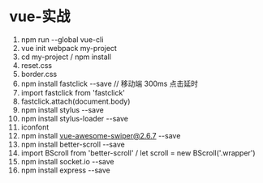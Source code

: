 # vue-实战

1. npm run --global vue-cli
2. vue init webpack my-project
3. cd my-project / npm install
4. reset.css
5. border.css
6. npm install fastclick --save // 移动端 300ms 点击延时
7. import fastclick from 'fastclick'
8. fastclick.attach(document.body)
9. npm install stylus --save
10. npm install stylus-loader --save
11. iconfont
12. npm install vue-awesome-swiper@2.6.7 --save
13. npm install better-scroll --save
14. import BScroll from 'better-scroll' / let scroll = new BScroll('.wrapper')
15. npm install socket.io --save
16. npm install express --save

